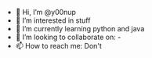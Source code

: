 - 👋 Hi, I’m @y00nup
- 👀 I’m interested in stuff
- 🌱 I’m currently learning python and java
- 💞️ I’m looking to collaborate on: -
- 📫 How to reach me: Don't

<!---
y00nup/y00nup is a ✨ special ✨ repository because its `README.md` (this file) appears on your GitHub profile.
You can click the Preview link to take a look at your changes.
--->
